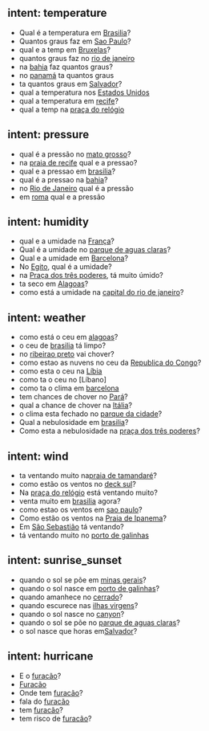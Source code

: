 ## intent: temperature
- Qual é a temperatura em [Brasilia](locale)?
- Quantos graus faz em [Sao Paulo](locale)?
- qual e a temp em [Bruxelas](locale)?
- quantos graus faz no [rio de janeiro](locale)
- na [bahia](locale) faz quantos graus?
- no [panamá](locale) ta quantos graus
- ta quantos graus em [Salvador](locale)?
- qual a temperatura nos [Estados Unidos](locale)
- qual a temperatura em [recife](locale)?
- qual a temp na [praça do relógio](locale)

## intent: pressure
- qual é a pressão no [mato grosso](locale)?
- na [praia de recife](locale) qual e a pressao?
- qual e a pressao em [brasilia](locale)?
- qual é a pressao na [bahia](locale)?
- no [Rio de Janeiro](locale) qual é a pressão
- em [roma](locale) qual e a pressão

## intent: humidity
- qual e a umidade na [França](locale)?
- Qual é a umidade no [parque de aguas claras](locale)?
- Qual e a umidade em [Barcelona](locale)?
- No [Egito](locale), qual é a umidade?
- na [Praça dos três poderes](locale), tá muito úmido?
- ta seco em [Alagoas](locale)?
- como está a umidade na [capital do rio de janeiro](locale)?

## intent: weather
- como está o ceu em [alagoas](locale)?
- o ceu de [brasilia](locale) tá limpo?
- no [ribeirao preto](locale) vai chover?
- como estao as nuvens no ceu da [Republica do Congo](locale)?
- como esta o ceu na [Líbia](locale)
- como ta o ceu no [Líbano]
- como ta o clima em [barcelona](locale)
- tem chances de chover no [Pará](locale)?
- qual a chance de chover na [Itália](locale)?
- o clima esta fechado no [parque da cidade](locale)?
- Qual a nebulosidade em [brasilia](locale)?
- Como esta a nebulosidade na [praça dos três poderes](locale)?

## intent: wind
- ta ventando muito na[praia de tamandaré](locale)?
- como estão os ventos no [deck sul](locale)?
- Na [praça do relógio](locale) está ventando muito?
- venta muito em [brasilia](locale) agora?
- como estao os ventos em [sao paulo](locale)?
- Como estão os ventos na [Praia de Ipanema](locale)?
- Em [São Sebastião](locale) tá ventando?
- tá ventando muito no [porto de galinhas](locale)

## intent: sunrise_sunset
- quando o sol se põe em [minas gerais](locale)?
- quando o sol nasce em [porto de galinhas](locale)?
- quando amanhece no [cerrado](locale)?
- quando escurece nas [ilhas virgens](locale)?
- quando o sol nasce no [canyon](locale)?
- quando o sol se põe no [parque de aguas claras](locale)?
- o sol nasce que horas em[Salvador](locale)?

## intent: hurricane
- E o [furacão](hurricane)?
- [Furacão](hurricane)
- Onde tem [furacão](hurricane)?
- fala do [furacão](hurricane)
- tem [furacão](hurricane)?
- tem risco de [furacão](hurricane)?
